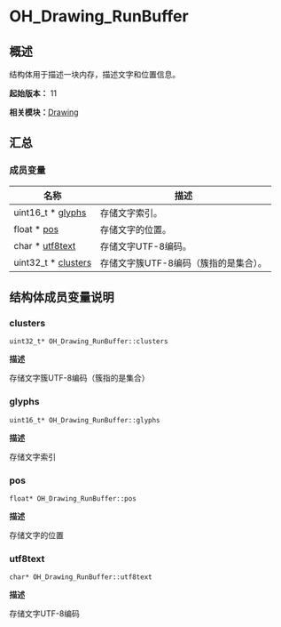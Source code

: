 # OH_Drawing_RunBuffer


## 概述

结构体用于描述一块内存，描述文字和位置信息。

**起始版本：** 11

**相关模块：**[Drawing](_drawing.md)


## 汇总


### 成员变量

| 名称 | 描述 |
| -------- | -------- |
| uint16_t \* [glyphs](#glyphs) | 存储文字索引。 |
| float \* [pos](#pos) | 存储文字的位置。 |
| char \* [utf8text](#utf8text) | 存储文字UTF-8编码。 |
| uint32_t \* [clusters](#clusters) | 存储文字簇UTF-8编码（簇指的是集合）。 |


## 结构体成员变量说明


### clusters

```
uint32_t* OH_Drawing_RunBuffer::clusters
```

**描述**

存储文字簇UTF-8编码（簇指的是集合）


### glyphs

```
uint16_t* OH_Drawing_RunBuffer::glyphs
```

**描述**

存储文字索引


### pos

```
float* OH_Drawing_RunBuffer::pos
```

**描述**

存储文字的位置


### utf8text

```
char* OH_Drawing_RunBuffer::utf8text
```

**描述**

存储文字UTF-8编码
